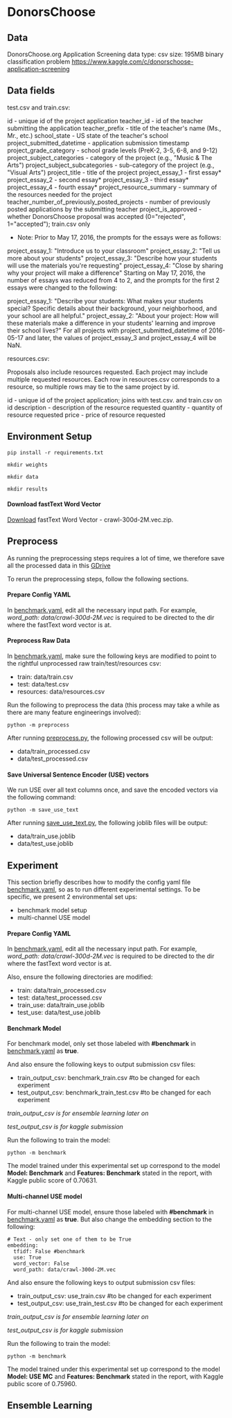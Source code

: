 # DonorsChoose

## Data
DonorsChoose.org Application Screening
data type: csv size: 195MB binary classification problem https://www.kaggle.com/c/donorschoose-application-screening

## Data fields
test.csv and train.csv:

id - unique id of the project application
teacher_id - id of the teacher submitting the application
teacher_prefix - title of the teacher's name (Ms., Mr., etc.)
school_state - US state of the teacher's school
project_submitted_datetime - application submission timestamp
project_grade_category - school grade levels (PreK-2, 3-5, 6-8, and 9-12)
project_subject_categories - category of the project (e.g., "Music & The Arts")
project_subject_subcategories - sub-category of the project (e.g., "Visual Arts")
project_title - title of the project
project_essay_1 - first essay*
project_essay_2 - second essay*
project_essay_3 - third essay*
project_essay_4 - fourth essay*
project_resource_summary - summary of the resources needed for the project
teacher_number_of_previously_posted_projects - number of previously posted applications by the submitting teacher
project_is_approved - whether DonorsChoose proposal was accepted (0="rejected", 1="accepted"); train.csv only
* Note: Prior to May 17, 2016, the prompts for the essays were as follows:

project_essay_1: "Introduce us to your classroom"
project_essay_2: "Tell us more about your students"
project_essay_3: "Describe how your students will use the materials you're requesting"
project_essay_4: "Close by sharing why your project will make a difference"
Starting on May 17, 2016, the number of essays was reduced from 4 to 2, and the prompts for the first 2 essays were changed to the following:

project_essay_1: "Describe your students: What makes your students special? Specific details about their background, your neighborhood, and your school are all helpful."
project_essay_2: "About your project: How will these materials make a difference in your students' learning and improve their school lives?"
For all projects with project_submitted_datetime of 2016-05-17 and later, the values of project_essay_3 and project_essay_4 will be NaN.

resources.csv:

Proposals also include resources requested. Each project may include multiple requested resources. Each row in resources.csv corresponds to a resource, so multiple rows may tie to the same project by id.

id - unique id of the project application; joins with test.csv. and train.csv on id
description - description of the resource requested
quantity - quantity of resource requested
price - price of resource requested

## Environment Setup

	pip install -r requirements.txt

	mkdir weights

	mkdir data

	mkdir results



#### Download fastText Word Vector

[Download](https://fasttext.cc/docs/en/english-vectors.html) fastText Word Vector - crawl-300d-2M.vec.zip.

## Preprocess
As running the preprocessing steps requires a lot of time, we therefore save all the processed data in this [GDrive](https://drive.google.com/open?id=1ACuaxLLt55OS-Hj-0GNxVPfhpILqul-0)

To rerun the preprocessing steps, follow the following sections.

#### Prepare Config YAML
In [benchmark.yaml](benchmark.yaml), edit all the necessary input path. For example, *word_path: data/crawl-300d-2M.vec* is required to be directed to the dir where the fastText word vector is at.

#### Preprocess Raw Data
In [benchmark.yaml](benchmark.yaml), make sure the following keys are modified to point to the rightful unprocessed raw train/test/resources csv:
- train: data/train.csv
- test: data/test.csv
- resources: data/resources.csv
 
Run the following to preprocess the data (this process may take a while as there are many feature engineerings involved):

	python -m preprocess

After running [preprocess.py](preprocess.py), the following processed csv will be output:
- data/train_processed.csv
- data/test_processed.csv

#### Save Universal Sentence Encoder (USE) vectors
We run USE over all text columns once, and save the encoded vectors via the following command:

	python -m save_use_text

After running [save_use_text.py](save_use_text.py), the following joblib files will be output:
- data/train_use.joblib
- data/test_use.joblib

## Experiment
This section briefly describes how to modify the config yaml file [benchmark.yaml](benchmark.yaml), so as to run different experimental settings. To be specific, we present 2 environmental set ups:
- benchmark model setup
- multi-channel USE model

#### Prepare Config YAML
In [benchmark.yaml](benchmark.yaml), edit all the necessary input path. For example, *word_path: data/crawl-300d-2M.vec* is required to be directed to the dir where the fastText word vector is at.

Also, ensure the following directories are modified:
- train: data/train_processed.csv
- test: data/test_processed.csv
- train_use: data/train_use.joblib
- test_use: data/test_use.joblib

#### Benchmark Model
For benchmark model, only set those labeled with **#benchmark** in [benchmark.yaml](benchmark.yaml) as **true**.

And also ensure the following keys to output submission csv files:
- train_output_csv: benchmark_train.csv #to be changed for each experiment
- test_output_csv: benchmark_train_test.csv #to be changed for each experiment

*train_output_csv is for ensemble learning later on*

*test_output_csv is for kaggle submission*


Run the following to train the model:

	python -m benchmark


The model trained under this experimental set up correspond to the model **Model: Benchmark** and **Features: Benchmark** stated in the report, with Kaggle public score of 0.70631.

#### Multi-channel USE model
For multi-channel USE model, ensure those labeled with **#benchmark** in [benchmark.yaml](benchmark.yaml) as **true**. But also change the embedding section to the following:

	# Text - only set one of them to be True
	embedding:
	  tfidf: False #benchmark
	  use: True
	  word_vector: False
	  word_path: data/crawl-300d-2M.vec


And also ensure the following keys to output submission csv files:
- train_output_csv: use_train.csv #to be changed for each experiment
- test_output_csv: use_train_test.csv #to be changed for each experiment

*train_output_csv is for ensemble learning later on*

*test_output_csv is for kaggle submission*

Run the following to train the model:

	python -m benchmark

The model trained under this experimental set up correspond to the model **Model: USE MC** and **Features: Benchmark** stated in the report, with Kaggle public score of 0.75960.


## Ensemble Learning
